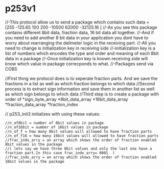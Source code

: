 # p253v1

//-This protocol allow us to send a package which contains such data =  [255  -125.65 100 200 -10500 62000 -32125.16 ]
//-As you see this package contains different 8bit data, fraction data, 16 bit data all together. 
//-And if you need to add another 8 bit data in your application you dont have to worry about rearranging the delimeter logic in the receiving part.
//-All you need to change is initialization key in receiving side
//-initialization key is a list of numbers which encodes the type and order  and meaning of each 8bit data in a package
//-Once initialization key is known receiving side will know which value in package correcponds to what. 
//-Packages send via COBS


//First thing we protocol does is to seperate fraction parts. And we save the fractions in a list as well as which fraction belongs to which data
//Second process is to extract sign information and save them in another list as well as which sign belongs to which data
//Third step is to create a package with order of   *sign_byte_array  *8bit_data_array *16bit_data_array *fraction_data_array *fraction_index


//  p253_init3  initializes with using these values:
	
    //n_of8bit = number of 8bit values in package
	//n_of16bit = number of 16bit values in package
	//n_of_f = how many 8bit values will allowed to have fraction parts  
	//n_of_f16 = how many 16bit values will allowed to have fraction parts  
	//frac_indx_arry = an array which shows the order of fraction enabled 8bit values in the package 
	//( lets say we have three 8bit values and only the last one have a fraction part.In this case frac_indx_arry= 0001  ) 
	//frac_indx_arry = an array which shows the order of fraction enabled 16bit values in the package 
